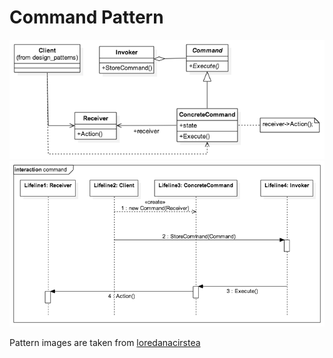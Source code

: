# Command Pattern
![Command Pattern](https://github.com/metingenc/design-paterns/blob/MG4/command-pattern/command.png)
![Command Pattern Sequence](https://github.com/metingenc/design-paterns/blob/MG4/command-pattern/command_seq.png)

Pattern images are taken from [loredanacirstea](https://github.com/loredanacirstea/staruml-design-patterns)
